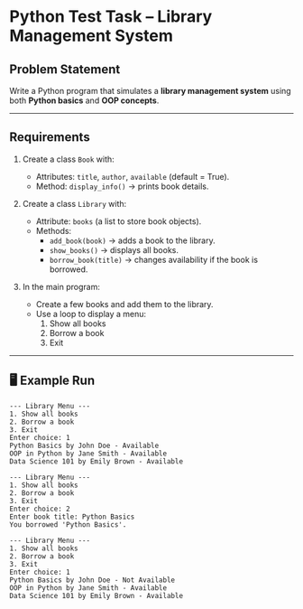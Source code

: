 
#  Python Test Task – Library Management System

## Problem Statement
Write a Python program that simulates a **library management system** using both **Python basics** and **OOP concepts**.

---

## Requirements

1. Create a class `Book` with:
   - Attributes: `title`, `author`, `available` (default = True).  
   - Method: `display_info()` → prints book details.  

2. Create a class `Library` with:
   - Attribute: `books` (a list to store book objects).  
   - Methods:  
     - `add_book(book)` → adds a book to the library.  
     - `show_books()` → displays all books.  
     - `borrow_book(title)` → changes availability if the book is borrowed.  

3. In the main program:
   - Create a few books and add them to the library.  
   - Use a loop to display a menu:  
     1. Show all books  
     2. Borrow a book  
     3. Exit 

---

## 🖥 Example Run

```
--- Library Menu ---
1. Show all books
2. Borrow a book
3. Exit
Enter choice: 1
Python Basics by John Doe - Available
OOP in Python by Jane Smith - Available
Data Science 101 by Emily Brown - Available

--- Library Menu ---
1. Show all books
2. Borrow a book
3. Exit
Enter choice: 2
Enter book title: Python Basics
You borrowed 'Python Basics'.

--- Library Menu ---
1. Show all books
2. Borrow a book
3. Exit
Enter choice: 1
Python Basics by John Doe - Not Available
OOP in Python by Jane Smith - Available
Data Science 101 by Emily Brown - Available
```
